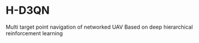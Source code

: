 # H-D3QN
Multi target point navigation of networked UAV Based on deep hierarchical reinforcement learning
